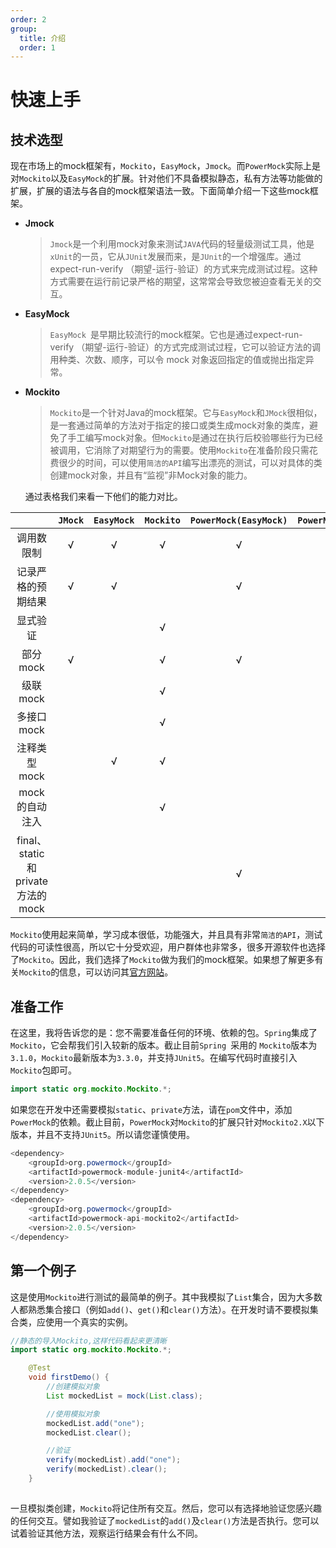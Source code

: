 ```yaml
---
order: 2
group: 
  title: 介绍
  order: 1
---
```


# 快速上手

## 技术选型

​		现在市场上的mock框架有，`Mockito`，`EasyMock`，`Jmock`。而`PowerMock`实际上是对`Mockito`以及`EasyMock`的扩展。针对他们不具备模拟静态，私有方法等功能做的扩展，扩展的语法与各自的mock框架语法一致。下面简单介绍一下这些mock框架。

- **Jmock**

  > `Jmock`是一个利用mock对象来测试`JAVA`代码的轻量级测试工具，他是`xUnit`的一员，它从`JUnit`发展而来，是`JUnit`的一个增强库。通过expect-run-verify （期望-运行-验证）的方式来完成测试过程。这种方式需要在运行前记录严格的期望，这常常会导致您被迫查看无关的交互。

- **EasyMock**

  > `EasyMock `是早期比较流行的mock框架。它也是通过expect-run-verify （期望-运行-验证）的方式完成测试过程，它可以验证方法的调用种类、次数、顺序，可以令 mock 对象返回指定的值或抛出指定异常。

- **Mockito**

  > `Mockito`是一个针对Java的mock框架。它与`EasyMock`和`JMock`很相似，是一套通过简单的方法对于指定的接口或类生成mock对象的类库，避免了手工编写mock对象。但`Mockito`是通过在执行后校验哪些行为已经被调用，它消除了对期望行为的需要。使用`Mockito`在准备阶段只需花费很少的时间，可以使用`简洁的API`编写出漂亮的测试，可以对具体的类创建mock对象，并且有“监视”非Mock对象的能力。 

  通过表格我们来看一下他们的能力对比。

|                                  | `JMock` | `EasyMock` | `Mockito` | `PowerMock(EasyMock)` | `PowerMock(Mockito) ` |
| :------------------------------: | :-----: | :--------: | :-------: | :-------------------: | :-------------------: |
|            调用数限制            |    √    |     √      |     √     |           √           |           √           |
|        记录严格的预期结果        |    √    |     √      |           |           √           |                       |
|             显式验证             |         |            |     √     |                       |           √           |
|             部分mock             |    √    |            |     √     |           √           |           √           |
|             级联mock             |         |            |     √     |                       |           √           |
|            多接口mock            |         |            |     √     |                       |           √           |
|           注释类型mock           |         |     √      |     √     |                       |           √           |
|          mock的自动注入          |         |            |     √     |                       |           √           |
| final、static和private方法的mock |         |            |           |           √           |           √           |

​		`Mockito`使用起来简单，学习成本很低，功能强大，并且具有非常`简洁的API`，测试代码的可读性很高，所以它十分受欢迎，用户群体也非常多，很多开源软件也选择了`Mockito`。因此，我们选择了`Mockito`做为我们的mock框架。如果想了解更多有关`Mockito`的信息，可以访问其[官方网站](https://site.mockito.org/)。

## 准备工作

​		在这里，我将告诉您的是：您不需要准备任何的环境、依赖的包。`Spring`集成了`Mockito`，它会帮我们引入较新的版本。截止目前`Spring `采用的 `Mockito`版本为`3.1.0`，`Mockito`最新版本为`3.3.0`，并支持`JUnit5`。在编写代码时直接引入`Mockito`包即可。

```java
import static org.mockito.Mockito.*;
```

​		如果您在开发中还需要模拟`static`、`private`方法，请在`pom`文件中，添加`PowerMock`的依赖。截止目前，`PowerMock`对`Mockito`的扩展只针对`Mockito2.X`以下版本，并且不支持`JUnit5`。所以请您谨慎使用。

```java
<dependency>
	<groupId>org.powermock</groupId>
	<artifactId>powermock-module-junit4</artifactId>
	<version>2.0.5</version>
</dependency>
<dependency>
	<groupId>org.powermock</groupId>
	<artifactId>powermock-api-mockito2</artifactId>
	<version>2.0.5</version>
</dependency>
```

## 第一个例子

​		这是使用`Mockito`进行测试的最简单的例子。其中我模拟了`List`集合，因为大多数人都熟悉集合接口（例如`add()`、`get()`和`clear()`方法）。在开发时请不要模拟集合类，应使用一个真实的实例。

```java
//静态的导入Mockito,这样代码看起来更清晰
import static org.mockito.Mockito.*;

	@Test
    void firstDemo() {
        //创建模拟对象
 		List mockedList = mock(List.class);

 		//使用模拟对象
 		mockedList.add("one");
 		mockedList.clear();

 		//验证
 		verify(mockedList).add("one");
 		verify(mockedList).clear();
    }
 
```

​		一旦模拟类创建，`Mockito`将记住所有交互。然后，您可以有选择地验证您感兴趣的任何交互。譬如我验证了`mockedList`的`add()`及`clear()`方法是否执行。您可以试着验证其他方法，观察运行结果会有什么不同。